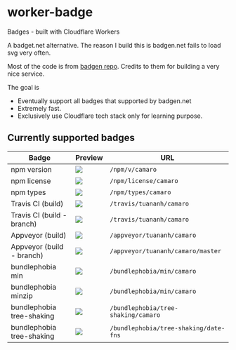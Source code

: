 worker-badge
============

Badges - built with Cloudflare Workers

A badget.net alternative. The reason I build this is badgen.net fails to load svg very often.

Most of the code is from [badgen repo](https://github.com/badgen/badgen.net). Credits to them for building a very nice service.

The goal is

* Eventually support all badges that supported by badgen.net
* Extremely fast.
* Exclusively use Cloudflare tech stack only for learning purpose.

## Currently supported badges

| Badge                      | Preview                                                                   | URL                                   |
|----------------------------|---------------------------------------------------------------------------|---------------------------------------|
| npm version                | ![](https://badge-staging.tuananh.net/npm/v/camaro)                       | `/npm/v/camaro`                       |
| npm license                | ![](https://badge-staging.tuananh.net/npm/license/camaro)                 | `/npm/license/camaro`                 |
| npm types                  | ![](https://badge-staging.tuananh.net/npm/types/camaro)                   | `/npm/types/camaro`                   |
| Travis CI (build)          | ![](https://badge-staging.tuananh.net/travis/tuananh/camaro)              | `/travis/tuananh/camaro`              |
| Travis CI (build - branch) | ![](https://badge-staging.tuananh.net/travis/tuananh/camaro/master)       | `/travis/tuananh/camaro`              |
| Appveyor (build)           | ![](https://badge-staging.tuananh.net/appveyor/tuananh/camaro)            | `/appveyor/tuananh/camaro`            |
| Appveyor (build - branch)  | ![](https://badge-staging.tuananh.net/appveyor/tuananh/camaro/master)     | `/appveyor/tuananh/camaro/master`     |
| bundlephobia min           | ![](https://badge-staging.tuananh.net/bundlephobia/min/camaro )           | `/bundlephobia/min/camaro`            |
| bundlephobia minzip        | ![](https://badge-staging.tuananh.net/bundlephobia/minzip/camaro )        | `/bundlephobia/min/camaro`            |
| bundlephobia tree-shaking  | ![](https://badge-staging.tuananh.net/bundlephobia/tree-shaking/camaro )  | `/bundlephobia/tree-shaking/camaro`   |
| bundlephobia tree-shaking  | ![](https://badge-staging.tuananh.net/bundlephobia/tree-shaking/date-fns) | `/bundlephobia/tree-shaking/date-fns` |
